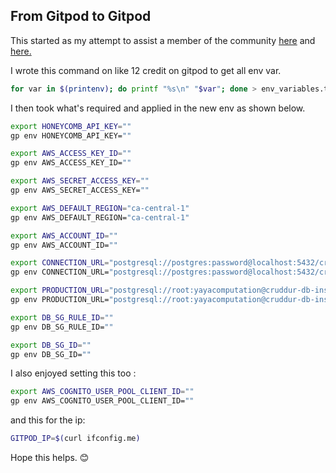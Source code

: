 
## From Gitpod to Gitpod

This started as my attempt to assist a member of the community [here](week6-7/4-bin-refacor/Thread/1-discord-env-var-1.png) and [here.](week6-7/4-bin-refacor/Thread/2-discord-env-var.png)

I wrote this command on like 12 credit on gitpod to get all env var.
```bash
for var in $(printenv); do printf "%s\n" "$var"; done > env_variables.txt 
```

I then took what's required and applied in the new env as shown below.

```bash
export HONEYCOMB_API_KEY=""
gp env HONEYCOMB_API_KEY=""

export AWS_ACCESS_KEY_ID=""
gp env AWS_ACCESS_KEY_ID=""

export AWS_SECRET_ACCESS_KEY=""
gp env AWS_SECRET_ACCESS_KEY=""

export AWS_DEFAULT_REGION="ca-central-1"
gp env AWS_DEFAULT_REGION="ca-central-1"

export AWS_ACCOUNT_ID=""
gp env AWS_ACCOUNT_ID=""

export CONNECTION_URL="postgresql://postgres:password@localhost:5432/cruddur"
gp env CONNECTION_URL="postgresql://postgres:password@localhost:5432/cruddur"

export PRODUCTION_URL="postgresql://root:yayacomputation@cruddur-db-instance.cnhihd0duf8p.ca-central-1.rds.amazonaws.com:5432/cruddur"
gp env PRODUCTION_URL="postgresql://root:yayacomputation@cruddur-db-instance.cnhihd0duf8p.ca-central-1.rds.amazonaws.com:5432/cruddur"

export DB_SG_RULE_ID=""
gp env DB_SG_RULE_ID=""

export DB_SG_ID=""
gp env DB_SG_ID=""
```

I also enjoyed setting this too :

```bash
export AWS_COGNITO_USER_POOL_CLIENT_ID=""
gp env AWS_COGNITO_USER_POOL_CLIENT_ID=""
```

and this for the ip:

```bash
GITPOD_IP=$(curl ifconfig.me)
```

Hope this helps. :blush: